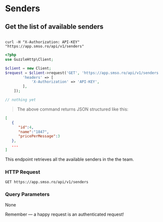 # Senders

## Get the list of available senders

```curl

curl -H "X-Authorization: API-KEY"  "https://app.smso.ro/api/v1/senders" 

```

```php
<?php
use GuzzleHttp\Client;

$client = new Client;
$request = $client->request('GET', 'https://app.smso.ro/api/v1/senders', [
        'headers' => [
            'X-Authorization' => 'API-KEY',
        ],
    ]);
```

```javascript
// nothing yet 
```

> The above command returns JSON structured like this:

```json
[
   {
      "id":4,
      "name":"1847",
      "pricePerMessage":3
   },
   ...
]
```

This endpoint retrieves all the available senders in the the team.

### HTTP Request

`GET https://app.smso.ro/api/v1/senders`

### Query Parameters

None

<aside class="success">
Remember — a happy request is an authenticated request!
</aside>  
